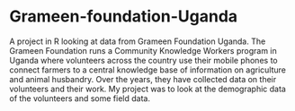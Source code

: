 Grameen-foundation-Uganda
=========================

A project in R looking at data from Grameen Foundation Uganda. The Grameen Foundation runs a Community Knowledge Workers program in Uganda where volunteers across the country use their mobile phones to connect farmers to a central knowledge base of information on agriculture and animal husbandry.   Over the years, they have collected data on their volunteers and their work. My project was to look at the demographic data of the volunteers and some field data.
